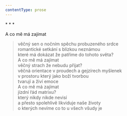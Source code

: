 ```yaml
---
contentType: prose
---
```


\* \* \*

A co mě má zajímat

> věčný sen o nočním spěchu probuzeného srdce  
> romantické setkání s blízkou neznámou  
> které má dokázat že patříme do tohoto světa?  
> A co mě má zajímat  
> věčný strach že nebudu přijat?  
> věčná orientace v proudech a gejzírech myšlenek  
> v prostoru který jako boží tvorbou  
> tvarují a živí emoce  
> A co mě má zajímat  
> jízdní řád matrixu?  
> který nikdy nikde nevisí  
> a přesto spolehlivě likviduje naše životy  
> o kterých nevíme co to u všech všudy je
